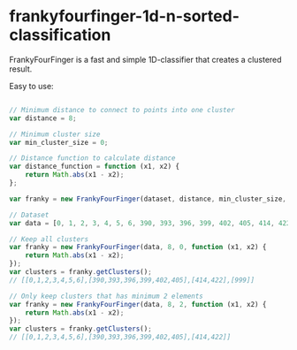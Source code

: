 frankyfourfinger-1d-n-sorted-classification
===========================================

FrankyFourFinger is a fast and simple 1D-classifier that creates a clustered result.

Easy to use: 


```javascript

// Minimum distance to connect to points into one cluster
var distance = 8;

// Minimum cluster size
var min_cluster_size = 0;

// Distance function to calculate distance
var distance_function = function (x1, x2) {
    return Math.abs(x1 - x2);
};

var franky = new FrankyFourFinger(dataset, distance, min_cluster_size, distance_function);
```

```javascript
// Dataset
var data = [0, 1, 2, 3, 4, 5, 6, 390, 393, 396, 399, 402, 405, 414, 422, 999];
```

```javascript
// Keep all clusters
var franky = new FrankyFourFinger(data, 8, 0, function (x1, x2) {
    return Math.abs(x1 - x2);
});
var clusters = franky.getClusters();
// [[0,1,2,3,4,5,6],[390,393,396,399,402,405],[414,422],[999]]
```


```javascript
// Only keep clusters that has minimum 2 elements
var franky = new FrankyFourFinger(data, 8, 2, function (x1, x2) {
    return Math.abs(x1 - x2);
});
var clusters = franky.getClusters();
// [[0,1,2,3,4,5,6],[390,393,396,399,402,405],[414,422]]
```
